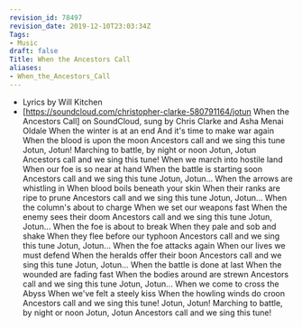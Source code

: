 ```yaml
---
revision_id: 78497
revision_date: 2019-12-10T23:03:34Z
Tags:
- Music
draft: false
Title: When the Ancestors Call
aliases:
- When_the_Ancestors_Call
---
```

* Lyrics by Will Kitchen
* [https://soundcloud.com/christopher-clarke-580791164/jotun When the Ancestors Call] on SoundCloud, sung by Chris Clarke and Asha Menai Oldale
When the winter is at an end
And it's time to make war again
When the blood is upon the moon
Ancestors call and we sing this tune
Jotun, Jotun!
Marching to battle, by night or noon
Jotun, Jotun
Ancestors call and we sing this tune!
When we march into hostile land
When our foe is so near at hand
When the battle is starting soon
Ancestors call and we sing this tune
Jotun, Jotun...
When the arrows are whistling in
When blood boils beneath your skin
When their ranks are ripe to prune
Ancestors call and we sing this tune
Jotun, Jotun...
When the column's about to charge
When we set our weapons fast
When the enemy sees their doom
Ancestors call and we sing this tune
Jotun, Jotun...
When the foe is about to break
When they pale and sob and shake
When they flee before our typhoon
Ancestors call and we sing this tune
Jotun, Jotun...
When the foe attacks again
When our lives we must defend
When the heralds offer their boon
Ancestors call and we sing this tune
Jotun, Jotun...
When the battle is done at last
When the wounded are fading fast
When the bodies around are strewn
Ancestors call and we sing this tune
Jotun, Jotun...
When we come to cross the Abyss
When we've felt a steely kiss
When the howling winds do croon
Ancestors call and we sing this tune!
Jotun, Jotun!
Marching to battle, by night or noon
Jotun, Jotun
Ancestors call and we sing this tune!